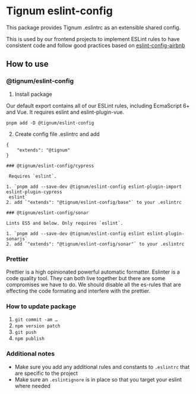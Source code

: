 # Tignum eslint-config

This package provides Tignum .eslintrc as an extensible shared config.

This is used by our frontend projects to implement ESLint rules to have consistent code and follow good practices based on [eslint-config-airbnb](https://github.com/airbnb/javascript/tree/master/packages/eslint-config-airbnb)

## How to use

### @tignum/eslint-config

1. Install package

Our default export contains all of our ESLint rules, including EcmaScript 6+ and Vue. It requires eslint and eslint-plugin-vue.

```
pnpm add -D @tignum/eslint-config
```

2. Create config file .eslintrc and add

```
{
    "extends": "@tignum"
}

### @tignum/eslint-config/cypress

 Requires `eslint`.

1. `pnpm add --save-dev @tignum/eslint-config eslint-plugin-import eslint-plugin-cypress
 eslint`
2. add `"extends": "@tignum/eslint-config/base"` to your .eslintrc

### @tignum/eslint-config/sonar

Lints ES5 and below. Only requires `eslint`.

1. `pnpm add --save-dev @tignum/eslint-config eslint eslint-plugin-sonarjs`
2. add `"extends": "@tignum/eslint-config/sonar"` to your .eslintrc

```

### Prettier

Prettier is a high opinionated powerful automatic formatter. Eslinter is a code quality tool.
They can both live together but there are some compromises we have to do. We should disable
all the es-rules that are effecting the code formating and interfere with the prettier.

### How to update package

1. `git commit -am …`
2. `npm version patch`
3. `git push`
4. `npm publish`

### Additional notes

- Make sure you add any additional rules and constants to `.eslintrc` that are specific to the project
- Make sure an `.eslintignore` is in place so that you target your eslint where needed
